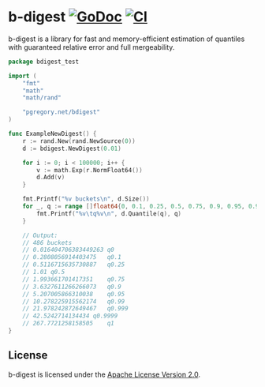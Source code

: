 # b-digest [![GoDoc][godoc-img]][godoc] [![CI][ci-img]][ci]

b-digest is a library for fast and memory-efficient estimation
of quantiles with guaranteed relative error and full mergeability.

```go
package bdigest_test

import (
	"fmt"
	"math"
	"math/rand"

	"pgregory.net/bdigest"
)

func ExampleNewDigest() {
	r := rand.New(rand.NewSource(0))
	d := bdigest.NewDigest(0.01)

	for i := 0; i < 100000; i++ {
		v := math.Exp(r.NormFloat64())
		d.Add(v)
	}

	fmt.Printf("%v buckets\n", d.Size())
	for _, q := range []float64{0, 0.1, 0.25, 0.5, 0.75, 0.9, 0.95, 0.99, 0.999, 0.9999, 1} {
		fmt.Printf("%v\tq%v\n", d.Quantile(q), q)
	}

	// Output:
	// 486 buckets
	// 0.016404706383449263	q0
	// 0.2808056914403475	q0.1
	// 0.5116715635730887	q0.25
	// 1.01	q0.5
	// 1.993661701417351	q0.75
	// 3.6327611266266073	q0.9
	// 5.207005866310038	q0.95
	// 10.278225915562174	q0.99
	// 21.978242872649467	q0.999
	// 42.5242714134434	q0.9999
	// 267.7721258158505	q1
}
```

## License

b-digest is licensed under the [Apache License Version 2.0](./LICENSE).

[godoc-img]: https://godoc.org/pgregory.net/bdigest?status.svg
[godoc]: https://godoc.org/pgregory.net/bdigest
[ci-img]: https://github.com/flyingmutant/bdigest/workflows/CI/badge.svg
[ci]: https://github.com/flyingmutant/bdigest/actions
